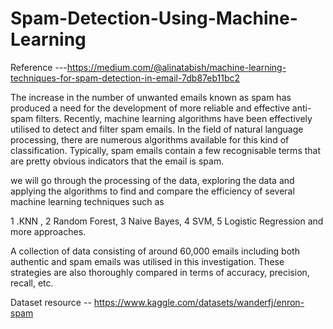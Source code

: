 # Spam-Detection-Using-Machine-Learning


Reference ---https://medium.com/@alinatabish/machine-learning-techniques-for-spam-detection-in-email-7db87eb11bc2


The increase in the number of unwanted emails known as spam has produced a need for the development of more reliable and effective anti-spam filters. 
Recently, machine learning algorithms have been effectively utilised to detect and filter spam emails. 
In the field of natural language processing, there are numerous algorithms available for this kind of classification. 
Typically, spam emails contain a few recognisable terms that are pretty obvious indicators that the email is spam.

   
   we will go through the processing of the data, exploring the data and applying the algorithms to find and compare the efficiency of several machine learning techniques such as
   
1 .KNN ,
2 Random Forest,
3 Naive Bayes,
4 SVM,
5 Logistic Regression  and more approaches. 
 

 
 A collection of data consisting of around 60,000 emails including both authentic and spam emails was utilised in this investigation.
 These strategies are also thoroughly compared in terms of accuracy, precision, recall, etc.


 Dataset resource -- https://www.kaggle.com/datasets/wanderfj/enron-spam

 
